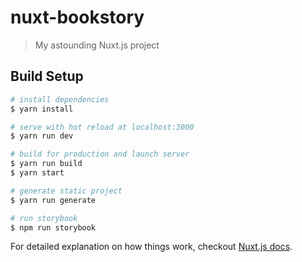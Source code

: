 # nuxt-bookstory

> My astounding Nuxt.js project

## Build Setup

``` bash
# install dependencies
$ yarn install

# serve with hot reload at localhost:3000
$ yarn run dev

# build for production and launch server
$ yarn run build
$ yarn start

# generate static project
$ yarn run generate

# run storybook
$ npm run storybook
```

For detailed explanation on how things work, checkout [Nuxt.js docs](https://nuxtjs.org).
